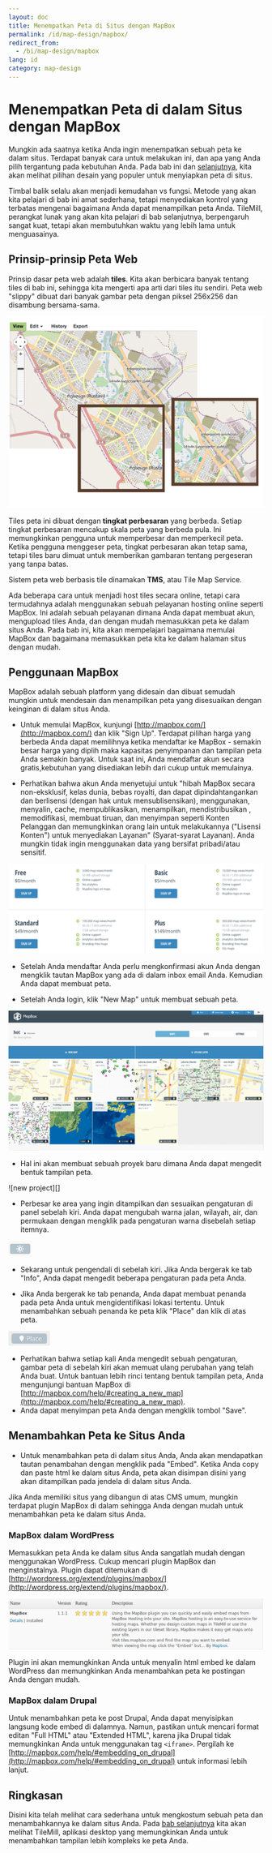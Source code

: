 ```yaml
---
layout: doc
title: Menempatkan Peta di Situs dengan MapBox 
permalink: /id/map-design/mapbox/
redirect_from:
  - /bi/map-design/mapbox
lang: id
category: map-design
---
```


Menempatkan Peta di dalam Situs dengan MapBox
============================================
Mungkin ada saatnya ketika Anda ingin menempatkan sebuah peta ke dalam situs.
Terdapat banyak cara untuk melakukan ini, dan apa yang Anda pilih tergantung
pada kebutuhan Anda. Pada bab ini dan [selanjutnya](/id/map-design/tilemill),
kita akan melihat pilihan desain yang populer untuk menyiapkan peta di situs.

Timbal balik selalu akan menjadi kemudahan vs fungsi. Metode yang akan kita 
pelajari di bab ini amat sederhana, tetapi menyediakan kontrol yang terbatas
mengenai bagaimana Anda dapat menampilkan peta Anda. TileMill, perangkat lunak
yang akan kita pelajari di bab selanjutnya, berpengaruh sangat kuat, tetapi
akan membutuhkan waktu yang lebih lama untuk menguasainya.

Prinsip-prinsip Peta Web
------------------------
Prinsip dasar peta web adalah **tiles**. Kita akan berbicara banyak tentang
tiles di bab ini, sehingga kita mengerti apa arti dari tiles itu sendiri. Peta
web "slippy" dibuat dari banyak gambar peta dengan piksel 256x256 dan disambung
bersama-sama.

![map tiles][]

Tiles peta ini dibuat dengan **tingkat perbesaran** yang berbeda. Setiap tingkat
perbesaran mencakup skala peta yang berbeda pula. Ini memungkinkan pengguna untuk
memperbesar dan memperkecil peta. Ketika pengguna menggeser peta, tingkat perbesaran
akan tetap sama, tetapi tiles baru dimuat untuk memberikan gambaran tentang pergeseran
yang tanpa batas.

Sistem peta web berbasis tile dinamakan **TMS**, atau Tile Map Service.

Ada beberapa cara untuk menjadi host tiles secara online, tetapi cara termudahnya
adalah menggunakan sebuah pelayanan hosting online seperti MapBox. Ini adalah sebuah
pelayanan dimana Anda dapat membuat akun, mengupload tiles Anda, dan dengan mudah 
memasukkan peta ke dalam situs Anda. Pada bab ini, kita akan mempelajari bagaimana
memulai MapBox dan bagaimana memasukkan peta kita ke dalam halaman situs dengan mudah.

Penggunaan MapBox
-----------------
MapBox adalah sebuah platform yang didesain dan dibuat semudah mungkin untuk mendesain
dan menampilkan peta yang disesuaikan dengan keinginan di dalam situs Anda.

*	Untuk memulai MapBox, kunjungi [http://mapbox.com/](http://mapbox.com/) dan klik
	"Sign Up". Terdapat pilihan harga yang berbeda Anda dapat memilihnya ketika mendaftar
	ke MapBox - semakin besar harga yang diplih maka kapasitas penyimpanan dan tampilan 
	peta Anda semakin banyak. Untuk saat ini, Anda mendaftar akun secara gratis,kebutuhan
	yang disediakan lebih dari cukup untuk memulainya.
	
*	Perhatikan bahwa akun Anda menyetujui untuk "hibah MapBox secara non-eksklusif,
	kelas dunia, bebas royalti, dan dapat dipindahtangankan dan berlisensi (dengan hak untuk
	mensublisensikan), menggunakan, menyalin, cache, mempublikasikan, menampilkan, mendistribusikan
	, memodifikasi, membuat tiruan, dan menyimpan seperti Konten Pelanggan dan memungkinkan orang
	lain untuk melakukannya ("Lisensi Konten") untuk menyediakan Layanan" (Syarat-syarat Layanan).
	Anda mungkin tidak ingin menggunakan data yang bersifat pribadi/atau sensitif.

![mapbox plans][]

*	Setelah Anda mendaftar Anda perlu mengkonfirmasi akun Anda dengan mengklik tautan MapBox
	yang ada di dalam inbox email Anda. Kemudian Anda dapat membuat peta.
	
*	Setelah Anda login, klik "New Map" untuk membuat sebuah peta.

![new map][]

*	Hal ini akan membuat sebuah proyek baru dimana Anda dapat mengedit bentuk tampilan peta.

![new project][]

*	Perbesar ke area yang ingin ditampilkan dan sesuaikan pengaturan di panel sebelah kiri.
	Anda dapat mengubah warna jalan, wilayah, air, dan permukaan dengan mengklik pada 
	pengaturan warna disebelah setiap itemnya.

![color settings][]

*	Sekarang untuk pengendali di sebelah kiri. Jika Anda bergerak ke tab "Info", Anda 
	dapat mengedit beberapa pengaturan pada peta Anda.

*	Jika Anda bergerak ke tab penanda, Anda dapat membuat penanda pada peta Anda untuk
	mengidentifikasi lokasi tertentu. Untuk menambahkan sebuah penanda ke peta klik 
	"Place" dan klik di atas peta.

![place marker][]

*	Perhatikan bahwa setiap kali Anda mengedit sebuah pengaturan, gambar peta di sebelah
	kiri akan memuat ulang perubahan yang telah Anda buat. Untuk bantuan lebih rinci tentang
	bentuk tampilan peta, Anda mengunjungi bantuan MapBox di 
   [http://mapbox.com/help/#creating_a_new_map](http://mapbox.com/help/#creating_a_new_map).
*	Anda dapat menyimpan peta Anda dengan mengklik tombol "Save".

Menambahkan Peta ke Situs Anda
------------------------------
*	Untuk menambahkan peta di dalam situs Anda, Anda akan mendapatkan tautan penambahan dengan
	mengklik pada "Embed". Ketika Anda copy dan paste html ke dalam situs Anda, peta akan disimpan
	disini yang akan ditampilkan pada jendela di dalam situs Anda.
	
Jika Anda memiliki situs yang dibangun di atas CMS umum, mungkin terdapat plugin MapBox di dalam
sehingga Anda dengan mudah untuk menambahkan peta ke dalam situs Anda.

### MapBox dalam WordPress
Memasukkan peta Anda ke dalam situs Anda sangatlah mudah dengan menggunakan WordPress. Cukup mencari
plugin MapBox dan menginstalnya. Plugin dapat ditemukan di 
[http://wordpress.org/extend/plugins/mapbox/](http://wordpress.org/extend/plugins/mapbox/).

![wordpress plugin][]

Plugin ini akan memungkinkan Anda untuk menyalin html embed ke dalam WordPress dan memungkinkan Anda 
menambahkan peta ke postingan Anda dengan mudah. 

### MapBox dalam Drupal
Untuk menambahkan peta ke post Drupal, Anda dapat menyisipkan langsung kode embed di dalamnya. Namun, 
pastikan untuk mencari format editan "Full HTML" atau "Extended HTML", karena jika Drupal tidak 
memungkinkan Anda untuk menggunakan tag `<iframe>`. Pergilah ke [http://mapbox.com/help/#embedding_on_drupal](http://mapbox.com/help/#embedding_on_drupal)
untuk informasi lebih lanjut.

Ringkasan
----------
Disini kita telah melihat cara sederhana untuk mengkostum sebuah peta dan menambahkannya ke dalam
situs Anda. Pada [bab selanjutnya](/id/map-design/tilemill) kita akan melihat TileMill, aplikasi
desktop yang memungkinkan Anda untuk menambahkan tampilan lebih kompleks ke peta Anda.


[map tiles]: /images/map-design/map-tiles.png
[mapbox plans]: /images/map-design/mapbox-plans.png
[new map]: /images/map-design/new-map.png
[new projtyleect]: /images/map-design/new-project.png
[color settings]: /images/map-design/color-settings.png
[place marker]: /images/map-design/place-marker.png
[wordpress plugin]: /images/map-design/wordpress-plugin.png











